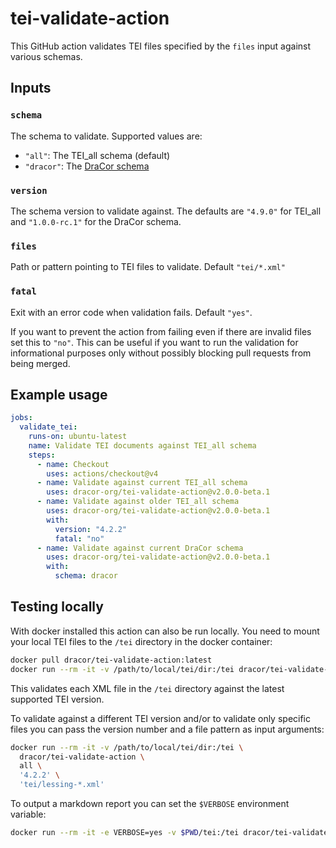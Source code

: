 # tei-validate-action

This GitHub action validates TEI files specified by the `files` input
against various schemas.

## Inputs

### `schema`

The schema to validate. Supported values are:

- `"all"`: The TEI_all schema (default)
- `"dracor"`: The [DraCor schema](https://github.com/dracor-org/dracor-schema)

### `version`

The schema version to validate against. The defaults are `"4.9.0"` for TEI_all
and `"1.0.0-rc.1"` for the DraCor schema.

### `files`

Path or pattern pointing to TEI files to validate. Default `"tei/*.xml"`

### `fatal`

Exit with an error code when validation fails. Default `"yes"`.

If you want to prevent the action from failing even if there are invalid files
set this to `"no"`. This can be useful if you want to run the validation for
informational purposes only without possibly blocking pull requests from being
merged.

## Example usage

```yaml
jobs:
  validate_tei:
    runs-on: ubuntu-latest
    name: Validate TEI documents against TEI_all schema
    steps:
      - name: Checkout
        uses: actions/checkout@v4
      - name: Validate against current TEI_all schema
        uses: dracor-org/tei-validate-action@v2.0.0-beta.1
      - name: Validate against older TEI_all schema
        uses: dracor-org/tei-validate-action@v2.0.0-beta.1
        with:
          version: "4.2.2"
          fatal: "no"
      - name: Validate against current DraCor schema
        uses: dracor-org/tei-validate-action@v2.0.0-beta.1
        with:
          schema: dracor
```

## Testing locally

With docker installed this action can also be run locally. You need to mount
your local TEI files to the `/tei` directory in the docker container:

```sh
docker pull dracor/tei-validate-action:latest
docker run --rm -it -v /path/to/local/tei/dir:/tei dracor/tei-validate-action
```

This validates each XML file in the `/tei` directory against the latest
supported TEI version.

To validate against a different TEI version and/or to validate only specific
files you can pass the version number and a file pattern as input arguments:

```sh
docker run --rm -it -v /path/to/local/tei/dir:/tei \
  dracor/tei-validate-action \
  all \
  '4.2.2' \
  'tei/lessing-*.xml'
```

To output a markdown report you can set the `$VERBOSE` environment variable:

```sh
docker run --rm -it -e VERBOSE=yes -v $PWD/tei:/tei dracor/tei-validate-action
```
